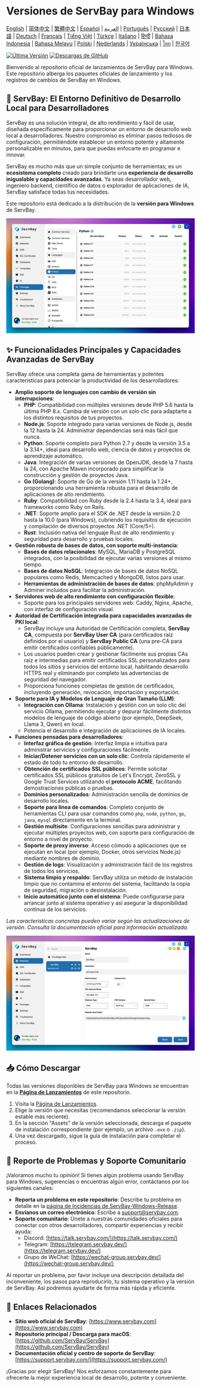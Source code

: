 # Versiones de ServBay para Windows

[English](/README.md) | [简体中文](/README_zh-CN.md) | [繁體中文](/README_zh-TW.md) | [Español](/README_es.md) | [العربية](/README_ar.md) | [Português](/README_pt.md) | [Русский](/README_ru.md) | [日本語](/README_ja.md) | [Deutsch](/README_de.md) | [Français](/README_fr.md) | [Tiếng Việt](/README_vi.md) | [Türkçe](/README_tr.md) | [Italiano](/README_it.md) | [हिन्दी](/README_hi.md) | [Bahasa Indonesia](/README_id.md) | [Bahasa Melayu](/README_ms.md) | [Polski](/README_pl.md) | [Nederlands](/README_nl.md) | [Українська](/README_uk.md) | [ไทย](/README_th.md) | [한국어](/README_ko.md)

[![Última Versión](https://img.shields.io/github/v/release/ServBay/ServBay-Windows-Release?display_name=tag&sort=date&label=Latest%20Release)](https://github.com/ServBay/ServBay-Windows-Release/releases/latest)
[![Descargas de GitHub](https://img.shields.io/github/downloads/ServBay/ServBay-Windows-Release/total?label=Total%20Downloads)](https://github.com/ServBay/ServBay-Windows-Release/releases)

Bienvenido al repositorio oficial de lanzamientos de ServBay para Windows. Este repositorio alberga los paquetes oficiales de lanzamiento y los registros de cambios de ServBay en Windows.

## 🚀 ServBay: El Entorno Definitivo de Desarrollo Local para Desarrolladores

ServBay es una solución integral, de alto rendimiento y fácil de usar, diseñada específicamente para proporcionar un entorno de desarrollo web local a desarrolladores. Nuestro compromiso es eliminar pasos tediosos de configuración, permitiéndote establecer un entorno potente y altamente personalizable en minutos, para que puedas enfocarte en programar e innovar.

ServBay es mucho más que un simple conjunto de herramientas; es un **ecosistema completo** creado para brindarte una **experiencia de desarrollo inigualable y capacidades avanzadas**. Ya seas desarrollador web, ingeniero backend, científico de datos o explorador de aplicaciones de IA, ServBay satisface todas tus necesidades.

Este repositorio está dedicado a la distribución de la **versión para Windows** de ServBay.

![Captura de pantalla de ServBay para Windows: Programas](screenshots/softwares.png)

## ✨ Funcionalidades Principales y Capacidades Avanzadas de ServBay

ServBay ofrece una completa gama de herramientas y potentes características para potenciar la productividad de los desarrolladores:

*   **Amplio soporte de lenguajes con cambio de versión sin interrupciones**:
    *   **PHP**: Compatibilidad con múltiples versiones desde PHP 5.6 hasta la última PHP 8.x. Cambia de versión con un solo clic para adaptarte a los distintos requisitos de tus proyectos.
    *   **Node.js**: Soporte integrado para varias versiones de Node.js, desde la 12 hasta la 24. Administrar dependencias será más fácil que nunca.
    *   **Python**: Soporte completo para Python 2.7 y desde la versión 3.5 a la 3.14+, ideal para desarrollo web, ciencia de datos y proyectos de aprendizaje automático.
    *   **Java**: Integración de varias versiones de OpenJDK, desde la 7 hasta la 24, con Apache Maven incorporado para simplificar la construcción y gestión de proyectos Java.
    *   **Go (Golang)**: Soporte de Go de la versión 1.11 hasta la 1.24+, proporcionando una herramienta robusta para el desarrollo de aplicaciones de alto rendimiento.
    *   **Ruby**: Compatibilidad con Ruby desde la 2.4 hasta la 3.4, ideal para frameworks como Ruby on Rails.
    *   **.NET**: Soporte amplio para el SDK de .NET desde la versión 2.0 hasta la 10.0 (para Windows), cubriendo los requisitos de ejecución y compilación de diversos proyectos .NET (Core/5+).
    *   **Rust**: Inclusión nativa del lenguaje Rust de alto rendimiento y seguridad para desarrollo y pruebas locales.
*   **Gestión robusta de bases de datos, con soporte multi-instancia**:
    *   **Bases de datos relacionales**: MySQL, MariaDB y PostgreSQL integrados, con la posibilidad de ejecutar varias versiones al mismo tiempo.
    *   **Bases de datos NoSQL**: Integración de bases de datos NoSQL populares como Redis, Memcached y MongoDB, listos para usar.
    *   **Herramientas de administración de bases de datos**: phpMyAdmin y Adminer incluidos para facilitar la administración.
*   **Servidores web de alto rendimiento con configuración flexible**:
    *   Soporte para los principales servidores web: Caddy, Nginx, Apache, con interfaz de configuración visual.
*   **Autoridad de Certificación integrada para capacidades avanzadas de PKI local**:
    *   ServBay incluye una Autoridad de Certificación completa, **ServBay CA**, compuesta por **ServBay User CA** (para certificados raíz definidos por el usuario) y **ServBay Public CA** (una pre-CA para emitir certificados confiables públicamente).
    *   Los usuarios pueden crear y gestionar fácilmente sus propias CAs raíz e intermedias para emitir certificados SSL personalizados para todos los sitios y servicios del entorno local, habilitando desarrollo HTTPS real y eliminando por completo las advertencias de seguridad del navegador.
    *   Proporciona funciones completas de gestión de certificados, incluyendo generación, revocación, importación y exportación.
*   **Soporte para IA y Modelos de Lenguaje de Gran Tamaño (LLM)**:
    *   **Integración con Ollama**: Instalación y gestión con un solo clic del servicio Ollama, permitiendo ejecutar y depurar fácilmente distintos modelos de lenguaje de código abierto (por ejemplo, DeepSeek, Llama 3, Qwen) en local.
    *   Potencia el desarrollo e integración de aplicaciones de IA locales.
*   **Funciones pensadas para desarrolladores**:
    *   **Interfaz gráfica de gestión**: Interfaz limpia e intuitiva para administrar servicios y configuraciones fácilmente.
    *   **Iniciar/Detener servicios con un solo clic**: Controla rápidamente el estado de todo tu entorno de desarrollo.
    *   **Obtención de certificados SSL públicos**: Permite solicitar certificados SSL públicos gratuitos de Let's Encrypt, ZeroSSL y Google Trust Services utilizando el **protocolo ACME**, facilitando demostraciones públicas o pruebas.
    *   **Dominios personalizados**: Administración sencilla de dominios de desarrollo locales.
    *   **Soporte para línea de comandos**: Completo conjunto de herramientas CLI para usar comandos como `php`, `node`, `python`, `go`, `java`, `mysql` directamente en la terminal.
    *   **Gestión multisite**: Configuraciones sencillas para administrar y ejecutar múltiples proyectos web, con soporte para configuración de entorno a nivel de proyecto.
    *   **Soporte de proxy inverso**: Acceso cómodo a aplicaciones que se ejecutan en local (por ejemplo, Docker, otros servicios Node.js) mediante nombres de dominio.
    *   **Gestión de logs**: Visualización y administración fácil de los registros de todos los servicios.
    *   **Sistema limpio y respaldo**: ServBay utiliza un método de instalación limpio que no contamina el entorno del sistema, facilitando la copia de seguridad, migración o desinstalación.
    *   **Inicio automático junto con el sistema**: Puede configurarse para arrancar junto al sistema operativo y así asegurar la disponibilidad continua de los servicios.

*Las características concretas pueden variar según las actualizaciones de versión. Consulta la documentación oficial para información actualizada.*

![Captura de pantalla de ServBay para Windows: Sitio Web](screenshots/website.png)

## 📥 Cómo Descargar

Todas las versiones disponibles de ServBay para Windows se encuentran en la **[Página de Lanzamientos](https://github.com/ServBay/ServBay-Windows-Release/releases)** de este repositorio.

1.  Visita la [Página de Lanzamientos](https://github.com/ServBay/ServBay-Windows-Release/releases).
2.  Elige la versión que necesitas (recomendamos seleccionar la versión estable más reciente).
3.  En la sección "Assets" de la versión seleccionada, descarga el paquete de instalación correspondiente (por ejemplo, un archivo `.exe` o `.zip`).
4.  Una vez descargado, sigue la guía de instalación para completar el proceso.

## 💬 Reporte de Problemas y Soporte Comunitario

¡Valoramos mucho tu opinión! Si tienes algún problema usando ServBay para Windows, sugerencias o encuentras algún error, contáctanos por los siguientes canales:

*   **Reporta un problema en este repositorio**: Describe tu problema en detalle en la [página de Incidencias de ServBay-Windows-Release](https://github.com/ServBay/ServBay-Windows-Release/issues).
*   **Envíanos un correo electrónico**: Escribe a [support@servbay.com](mailto:support@servbay.com).
*   **Soporte comunitario**: Únete a nuestras comunidades oficiales para conectar con otros desarrolladores, compartir experiencias y recibir ayuda:
    *   Discord: [https://talk.servbay.com/](https://talk.servbay.com/)
    *   Telegram: [https://telegram.servbay.dev/](https://telegram.servbay.dev/)
    *   Grupo de WeChat: [https://wechat-group.servbay.dev/](https://wechat-group.servbay.dev/)

Al reportar un problema, por favor incluye una descripción detallada del inconveniente, los pasos para reproducirlo, tu sistema operativo y la versión de ServBay. Así podremos ayudarte de forma más rápida y eficiente.

## 🔗 Enlaces Relacionados

*   **Sitio web oficial de ServBay**: [https://www.servbay.com](https://www.servbay.com)
*   **Repositorio principal / Descarga para macOS**: [https://github.com/ServBay/ServBay](https://github.com/ServBay/ServBay)
*   **Documentación oficial y centro de soporte de ServBay**: [https://support.servbay.com/](https://support.servbay.com/)

¡Gracias por elegir ServBay! Nos esforzamos constantemente para ofrecerte la mejor experiencia local de desarrollo, potente y conveniente.